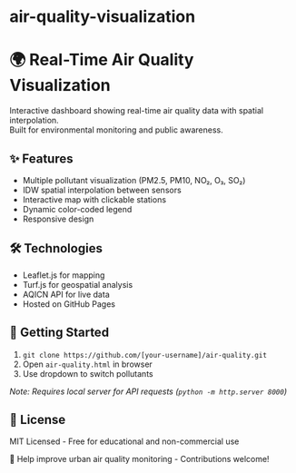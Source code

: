 # air-quality-visualization

# 🌍 Real-Time Air Quality Visualization

Interactive dashboard showing real-time air quality data with spatial interpolation.  
Built for environmental monitoring and public awareness.

## ✨ Features
- Multiple pollutant visualization (PM2.5, PM10, NO₂, O₃, SO₂)
- IDW spatial interpolation between sensors
- Interactive map with clickable stations
- Dynamic color-coded legend
- Responsive design

## 🛠️ Technologies
- Leaflet.js for mapping
- Turf.js for geospatial analysis
- AQICN API for live data
- Hosted on GitHub Pages

## 🚀 Getting Started
1. `git clone https://github.com/[your-username]/air-quality.git`
2. Open `air-quality.html` in browser
3. Use dropdown to switch pollutants

*Note: Requires local server for API requests (`python -m http.server 8000`)*

## 📜 License
MIT Licensed - Free for educational and non-commercial use

🌱 Help improve urban air quality monitoring - Contributions welcome!
